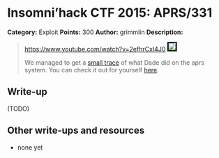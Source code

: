 # Insomni’hack CTF 2015: APRS/331

**Category:** Exploit
**Points:** 300
**Author:** grimmlin
**Description:**

> <https://www.youtube.com/watch?v=2efhrCxI4J0>
> <a href="http://www.youtube.com/watch?v=2efhrCxI4J0"><img src="ttp://img.youtube.com/vi/2efhrCxI4J0/0.jpg" border="3"/></a>
>
> We managed to get a [small trace](aprs_c7d4ac556e6f4acd57473c881da79ba4.pcap) of what Dade did on the aprs system. You can check it out for yourself [here](http://aprs.teaser.insomnihack.ch/).

## Write-up

(TODO)

## Other write-ups and resources

* none yet
